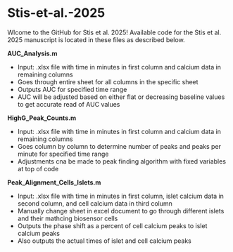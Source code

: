 # Stis-et-al.-2025
Wlcome to the GitHub for Stis et al. 2025! Available code for the Stis et al. 2025 manuscript is located in these files as described below.

**AUC_Analysis.m**
- Input: .xlsx file with time in minutes in first column and calcium data in remaining columns
- Goes through entire sheet for all columns in the specific sheet
- Outputs AUC for specified time range
- AUC will be adjusted based on either flat or decreasing baseline values to get accurate read of AUC values
 
**HighG_Peak_Counts.m**
- Input: .xlsx file with time in minutes in first column and calcium data in remaining columns
- Goes column by column to determine number of peaks and peaks per minute for specified time range
- Adjustments cna be made to peak finding algorithm with fixed variables at top of code

**Peak_Alignment_Cells_Islets.m**
- Input: .xlsx file with time in minutes in first column, islet calcium data in second column, and cell calcium data in third column
- Manually change sheet in excel document to go through different islets and their mathcing biosensor cells
- Outputs the phase shift as a percent of cell calcium peaks to islet calcium peaks
- Also outputs the actual times of islet and cell calcium peaks 
